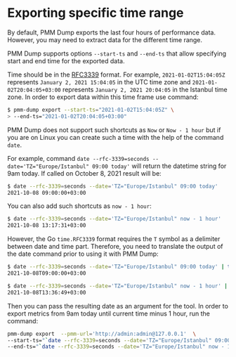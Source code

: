 # Exporting specific time range

By default, PMM Dump exports the last four hours of performance data. However, you may need to extract data for the different time range.

PMM Dump supports options `--start-ts` and `--end-ts` that allow specifying start and end time for the exported data.

Time should be in the [RFC3339](https://www.rfc-editor.org/rfc/rfc3339) format. For example, `2021-01-02T15:04:05Z` represents `January 2, 2021 15:04:05` in the UTC time zone and `2021-01-02T20:04:05+03:00` represents `January 2, 2021 20:04:05` in the Istanbul time zone. In order to export data within this time frame use command:

``` {.bash data-prompt="$" }
$ pmm-dump export --start-ts="2021-01-02T15:04:05Z" \
> --end-ts="2021-01-02T20:04:05+03:00"
```

PMM Dump does not support such shortcuts as `Now` or `Now - 1 hour` but if you are on Linux you can create such a time with the help of the command `date`.

For example, command `date --rfc-3339=seconds --date='TZ="Europe/Istanbul" 09:00 today'` will return the datetime string for 9am today. If called on October 8, 2021 result will be:

``` {.bash data-prompt="$" }
$ date --rfc-3339=seconds --date='TZ="Europe/Istanbul" 09:00 today'
2021-10-08 09:00:00+03:00
```

You can also add such shortcuts as `now - 1 hour`:

``` {.bash data-prompt="$" }
$ date --rfc-3339=seconds --date='TZ="Europe/Istanbul" now - 1 hour'
2021-10-08 13:17:31+03:00
```

However, the Go `time.RFC3339` format requires the `T` symbol as a delimiter between date and time part. Therefore, you need to translate the output of the date command prior to using it with PMM Dump:

``` {.bash data-prompt="$" }
$ date --rfc-3339=seconds --date='TZ="Europe/Istanbul" 09:00 today' | tr ' ' T
2021-10-08T09:00:00+03:00

$ date --rfc-3339=seconds --date='TZ="Europe/Istanbul" now - 1 hour' | tr ' ' T
2021-10-08T13:36:49+03:00
```

Then you can pass the resulting date as an argument for the tool. In order to export metrics from 9am today until current time minus 1 hour, run the command:

``` {.bash data-prompt="$" }
pmm-dump export  --pmm-url='http://admin:admin@127.0.0.1'  \
--start-ts="`date --rfc-3339=seconds --date='TZ="Europe/Istanbul" 09:00 today' | tr ' ' T`" \
--end-ts="`date --rfc-3339=seconds --date='TZ="Europe/Istanbul" now - 1 hour' | tr ' ' T`"
```
